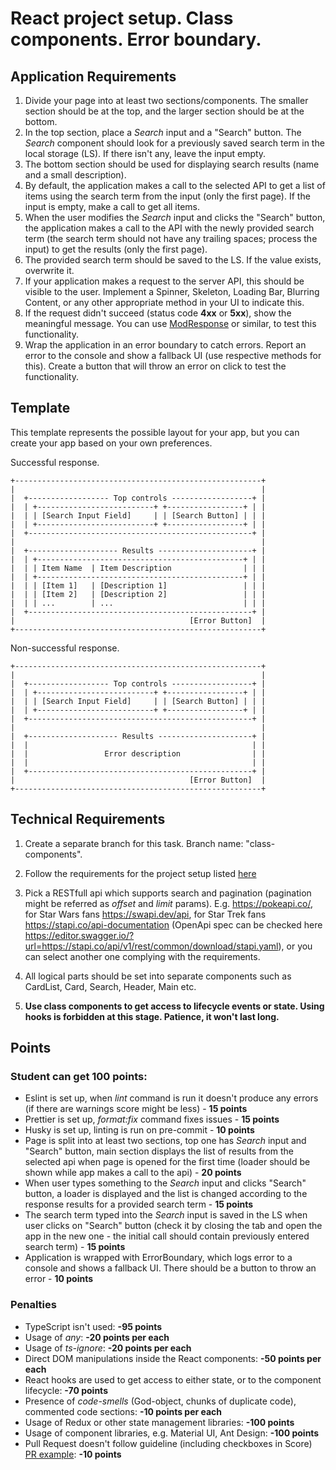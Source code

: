# React project setup. Class components. Error boundary.

## Application Requirements

1. Divide your page into at least two sections/components. The smaller section should be at the top, and the larger section should be at the bottom.
2. In the top section, place a _Search_ input and a "Search" button. The _Search_ component should look for a previously saved search term in the local storage (LS). If there isn't any, leave the input empty.
3. The bottom section should be used for displaying search results (name and a small description).
4. By default, the application makes a call to the selected API to get a list of items using the search term from the input (only the first page). If the input is empty, make a call to get all items.
5. When the user modifies the _Search_ input and clicks the "Search" button, the application makes a call to the API with the newly provided search term (the search term should not have any trailing spaces; process the input) to get the results (only the first page).
6. The provided search term should be saved to the LS. If the value exists, overwrite it.
7. If your application makes a request to the server API, this should be visible to the user. Implement a Spinner, Skeleton, Loading Bar, Blurring Content, or any other appropriate method in your UI to indicate this.
8. If the request didn't succeed (status code **4xx** or **5xx**), show the meaningful message. You can use [ModResponse](https://chromewebstore.google.com/detail/modresponse-mock-and-repl/bbjcdpjihbfmkgikdkplcalfebgcjjpm) or similar, to test this functionality.
9. Wrap the application in an error boundary to catch errors. Report an error to the console and show a fallback UI (use respective methods for this). Create a button that will throw an error on click to test the functionality.

## Template

This template represents the possible layout for your app, but you can create your app based on your own preferences.

Successful response.

```
+-------------------------------------------------------+
|                                                       |
|  +------------------ Top controls ------------------+ |
|  | +--------------------------+ +-----------------+ | |
|  | | [Search Input Field]     | | [Search Button] | | |
|  | +--------------------------+ +-----------------+ | |
|  +--------------------------------------------------+ |
|                                                       |
|  +-------------------- Results ---------------------+ |
|  | +----------------------------------------------+ | |
|  | | Item Name  | Item Description                | | |
|  | +----------------------------------------------+ | |
|  | | [Item 1]   | [Description 1]                 | | |
|  | | [Item 2]   | [Description 2]                 | | |
|  | | ...        | ...                             | | |
|  +--------------------------------------------------+ |
|                                       [Error Button]  |
+-------------------------------------------------------+
```

Non-successful response.

```
+-------------------------------------------------------+
|                                                       |
|  +------------------ Top controls ------------------+ |
|  | +--------------------------+ +-----------------+ | |
|  | | [Search Input Field]     | | [Search Button] | | |
|  | +--------------------------+ +-----------------+ | |
|  +--------------------------------------------------+ |
|                                                       |
|  +-------------------- Results ---------------------+ |
|  |                                                  | |
|  |                 Error description                | |
|  |                                                  | |
|  +--------------------------------------------------+ |
|                                       [Error Button]  |
+-------------------------------------------------------+
```

## Technical Requirements

1. Create a separate branch for this task. Branch name: "class-components".

2. Follow the requirements for the project setup listed [here](https://github.com/rolling-scopes-school/tasks/blob/master/react/modules/tasks/project-setup.md)

3. Pick a RESTfull api which supports search and pagination (pagination might be referred as _offset_ and _limit_ params). E.g. https://pokeapi.co/, for Star Wars fans https://swapi.dev/api, for Star Trek fans https://stapi.co/api-documentation (OpenApi spec can be checked here https://editor.swagger.io/?url=https://stapi.co/api/v1/rest/common/download/stapi.yaml), or you can select another one complying with the requirements.

4. All logical parts should be set into separate components such as CardList, Card, Search, Header, Main etc.

5. **Use class components to get access to lifecycle events or state. Using hooks is forbidden at this stage. Patience, it won't last long.**

## Points

### Student can get 100 points:

- Eslint is set up, when _lint_ command is run it doesn't produce any errors (if there are warnings score might be less) - **15 points**
- Prettier is set up, _format:fix_ command fixes issues - **15 points**
- Husky is set up, linting is run on pre-commit - **10 points**
- Page is split into at least two sections, top one has _Search_ input and "Search" button, main section displays the list of results from the selected api when page is opened for the first time (loader should be shown while app makes a call to the api) - **20 points**
- When user types something to the _Search_ input and clicks "Search" button, a loader is displayed and the list is changed according to the response results for a provided search term - **15 points**
- The search term typed into the _Search_ input is saved in the LS when user clicks on "Search" button (check it by closing the tab and open the app in the new one - the initial call should contain previously entered search term) - **15 points**
- Application is wrapped with ErrorBoundary, which logs error to a console and shows a fallback UI. There should be a button to throw an error - **10 points**

### Penalties

- TypeScript isn't used: **-95 points**
- Usage of _any_: **-20 points per each**
- Usage of _ts-ignore_: **-20 points per each**
- Direct DOM manipulations inside the React components: **-50 points per each**
- React hooks are used to get access to either state, or to the component lifecycle: **-70 points**
- Presence of _code-smells_ (God-object, chunks of duplicate code), commented code sections: **-10 points per each**
- Usage of Redux or other state management libraries: **-100 points**
- Usage of component libraries, e.g. Material UI, Ant Design: **-100 points**
- Pull Request doesn't follow guideline (including checkboxes in Score) [PR example](https://docs.rs.school/#/en/pull-request-review-process?id=pull-request-description-must-contain-the-following): **-10 points**
